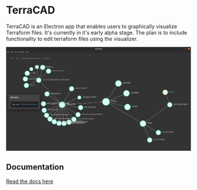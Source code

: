 # TerraCAD

TerraCAD is an Electron app that enables users to graphically visualize Terraform files. It's currently in it's early alpha stage.
The plan is to include functionality to edit terraform files using the visualizer.

![img](./docs/images/network-overview.png)

## Documentation

[Read the docs here](https://thesimplez.github.io/TerraCAD)

